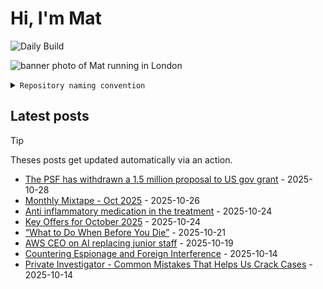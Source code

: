 # Hi, I'm Mat

![Daily Build](https://github.com/mat-0/mat-0/workflows/Daily%20Build/badge.svg)

![banner photo of Mat running in London](https://raw.githubusercontent.com/mat-0/mat-0/master/images/gh-header-image-cropped.jpg)

<details><summary><code>Repository naming convention</code></summary>
  
Repositories, where possible, are lowercase with underscores and follow the naming conventions below. 

  
- For demonstrations or proof of concepts, use the format `demo_name`.
- Boilerplate or templates are named in the format `template_name`.
  - where appropriate these are also published through GitHub pages and will be available at `username.github.io/repo_name`.
- WordPress-related content (mostly plugins) are prefixed with `wp_`.
- Twitter bots are prefixed with `bot_`.
- Standard repositories are named as they are, sometimes this might be a domain name e.g. `thechels.uk`.
</details>

## Latest posts

> [!TIP]
> Theses posts get updated automatically via an action.

<!-- blog starts -->
- [The PSF has withdrawn a 1.5 million proposal to US gov grant](https://thechels.uk/the-psf-has-withdrawn-a-1.5-million-proposal-to-us-gov-grant) - 2025-10-28
- [Monthly Mixtape - Oct 2025](https://thechels.uk/monthly-mixtape-oct-2025) - 2025-10-26
- [Anti inflammatory medication in the treatment](https://thechels.uk/anti-inflammatory-medication-in-the-treatment) - 2025-10-24
- [Key Offers for October 2025](https://thechels.uk/key-offers-for-october-2025) - 2025-10-24
- [“What to Do When Before You Die”](https://thechels.uk/what-to-do-when-you-die) - 2025-10-21
- [AWS CEO on AI replacing junior staff](https://thechels.uk/aws-ceo-on-ai-replacing-junior-staff) - 2025-10-19
- [Countering Espionage and Foreign Interference](https://thechels.uk/countering-espionage-and-foreign-interference) - 2025-10-14
- [Private Investigator - Common Mistakes That Helps Us Crack Cases](https://thechels.uk/private-investigator-common-mistakes-that-helps-us-crack-cases) - 2025-10-14
<!-- blog ends -->

